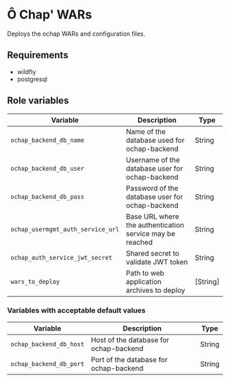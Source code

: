 # Ô Chap' WARs

Deploys the ochap WARs and configuration files.

## Requirements

- wildfly
- postgresql

## Role variables

Variable                          | Description                                              | Type     |
--------                          | -----------                                              | ----     |
`ochap_backend_db_name`           | Name of the database used for ochap-backend              | String   |
`ochap_backend_db_user`           | Username of the database user for ochap-backend          | String   |
`ochap_backend_db_pass`           | Password of the database user for ochap-backend          | String   |
`ochap_usermgmt_auth_service_url` | Base URL where the authentication service may be reached | String   |
`ochap_auth_service_jwt_secret`   | Shared secret to validate JWT token                      | String   |
`wars_to_deploy`                  | Path to web application archives to deploy               | [String] |

### Variables with acceptable default values

Variable                | Description                            | Type   |
--------                | -----------                            | ----   |
`ochap_backend_db_host` | Host of the database for ochap-backend | String |
`ochap_backend_db_port` | Port of the database for ochap-backend | String |
